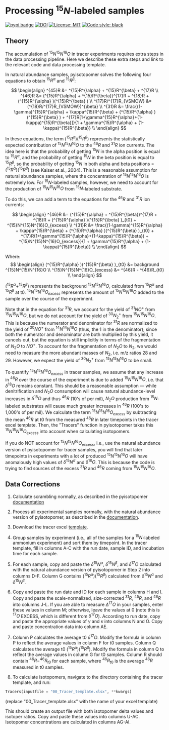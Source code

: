 # Processing $^{15}N$-labeled samples

[![pypi badge](https://img.shields.io/pypi/v/pyisotopomer.svg?style=popout)](https://pypi.org/project/pyisotopomer)
[![DOI](https://zenodo.org/badge/DOI/10.5281/zenodo.5031218.svg)](https://doi.org/10.5281/zenodo.5031218)
[![License: MIT](https://img.shields.io/badge/License-MIT-blue.svg)](https://opensource.org/licenses/MIT)
[![Code style: black](https://img.shields.io/badge/code%20style-black-000000.svg)](https://github.com/psf/black)


## Theory

The accumulation of $^{15}N^{15}N^{16}O$ in tracer experiments requires extra steps in the data processing pipeline. Here we describe these extra steps and link to the relevant code and data processing template.


In natural abundance samples, pyisotopomer solves the following four equations to obtain $^{15}R^{\alpha}$ and $^{15}R^{\beta}$:

$$
\begin{align}
 ^{45}R &= ^{15}R^{\alpha} + ^{15}R^{\beta} + ^{17}R \\
 ^{46}R &= (^{15}R^{\alpha} + ^{15}R^{\beta})^{17}R + ^{18}R + (^{15}R^{\alpha} )(^{15}R^{\beta} ) \\
^{17}R/^{17}R_{VSMOW} &= (^{18}R/^{17}R_{VSMOW})^{\beta} \\
 ^{31}R &= \frac{(1-\gamma)^{15}R^{\alpha} + \kappa^{15}R^{\beta} + (^{15}R^{\alpha} )(^{15}R^{\beta} ) + ^{17}R[1+\gamma^{15}R^{\alpha}+(1-\kappa)^{15}R^{\beta}]}{1 + \gamma^{15}R^{\alpha} + (1-\kappa)^{15}R^{\beta}} \\
\end{align}
$$

In these equations, the term $(^{15}R^{\alpha} )(^{15}R^{\beta} )$ represents the statistically expected contribution of $^{15}N^{15}N^{16}O$ to the $^{46}R$ and $^{31}R$ ion currents. The idea here is that the probability of getting $^{15}N$ in the alpha position is equal to $^{15}R^{\alpha}$, and the probability of getting $^{15}N$ in the beta position is equal to $^{15}R^{\beta}$, so the probability of getting $^{15}N$ in both alpha and beta positions = $(^{15}R^{\alpha} )(^{15}R^{\beta} )$ (see [Kaiser et al., 2004](https://link.springer.com/article/10.1007/s00216-003-2233-2)). This is a reasonable assumption for natural abundance samples, where the concentration of $^{15}N^{15}N^{16}O$ is extremely low. For $^{15}N$-labeled samples, however, we need to account for the production of $^{15}N^{15}N^{16}O$ from  $^{15}N$-labeled substrate.

To do this, we can add a term to the equations for the $^{46}R$ and $^{31}R$ ion currents:

$$
\begin{align}
 ^{46}R &= (^{15}R^{\alpha} + ^{15}R^{\beta})^{17}R + ^{18}R + (^{15}R^{\alpha} )(^{15}R^{\beta} )_{t0} + ^{15}N^{15}N^{16}O_{excess} \\
 ^{31}R &= \frac{(1-\gamma)^{15}R^{\alpha} + \kappa^{15}R^{\beta} + (^{15}R^{\alpha} )(^{15}R^{\beta} )_{t0} + ^{17}R(1+\gamma^{15}R^{\alpha}+(1-\kappa)^{15}R^{\beta}) + ^{15}N^{15}N^{16}O_{excess}}{1 + \gamma^{15}R^{\alpha} + (1-\kappa)^{15}R^{\beta}} \\
\end{align}
$$

Where:
$$
\begin{align}
(^{15}R^{\alpha} )(^{15}R^{\beta} )_{t0} &= background ^{15}N^{15}N^{16}O \\
^{15}N^{15}N^{16}O_{excess} &= ^{46}R - ^{46}R_{t0} \\
\end{align}
$$ 

$(^{15}R^{\alpha} + ^{15}R^{\beta})$ represents the background $^{15}N^{15}N^{16}O$, calculated from $^{15}R^{\alpha}$ and $^{15}R^{\beta}$ at t0. $^{15}N^{15}N^{16}O_{excess}$ represents the amount of $^{15}N^{15}N^{16}O$ added to the sample over the course of the experiment.

Note that in the equation for $^{31}R$, we account for the yield of $^{31}NO^+$ from $^{15}N^{15}N^{16}O$, but we do not account for the yield of $^{30}N_2^+$ from $^{15}N^{15}N^{16}O$. This is because the numerator and denominator for $^{31}R$ are normalized to the yield of $^{30}NO^+$ from $^{14}N^{14}N^{16}O$ (thus, the 1 in the denominator); since both the numerator and denominator are both multiplied by this yield, it cancels out, but the equation is still implicitly in terms of the fragmentation of $N_2O$ to $NO^+$. To account for the fragmentation of $N_2O$ to $N_2$, we would need to measure the more abundant masses of $N_2$, i.e. m/z ratios 28 and 29. However, we expect the yield of $^{30}N_2^+$ from $^{15}N^{15}N^{16}O$ to be small.

To quantify $^{15}N^{15}N^{16}O_{excess}$ in tracer samples, we assume that any increase in $^{46}R$ over the course of the experiment is due to added $^{15}N^{15}N^{16}O$, i.e. that $\delta^{18}O$ remains constant. This should be a reasonable assumption — while denitrification and $N_2O$ consumption will cause natural abundance-level increases in $\delta^{18}O$ and thus $^{46}R$ (10's of per mil), $N_2O$ production from $^{15}N$-labeled substrates will cause much greater increases in $^{46}R$ (100's to 1,000's of per mil). We calculate the term $^{15}N^{15}N^{16}O_{excess}$ by subtracting the mean $^{46}R$ at t0 from the measured $^{46}R$ in later timepoints in the tracer excel template. Then, the "Tracers" function in pyisotopomer takes this $^{15}N^{15}N^{16}O_{excess}$ into account when calculating isotopomers.

If you do NOT account for $^{15}N^{15}N^{16}O_{excess}$, i.e., use the natural abundance version of pyisotopomer for tracer samples, you will find that later timepoints in experiments with a lot of produced $^{15}N^{15}N^{16}O$ will have anomalously high values of $\delta^{15}N^{\alpha}$ and $\delta^{18}O$. This is because the code is trying to find sources of the excess $^{31}R$ and $^{46}R$ coming from $^{15}N^{15}N^{16}O$.

## Data Corrections

1) Calculate scrambling normally, as described in the pyisotopomer [documentation](https://github.com/ckelly314/pyisotopomer)

2) Process all experimental samples normally, with the natural abundance version of pyisotopomer, as described in the [documentation](https://github.com/ckelly314/pyisotopomer).

3) Download the tracer excel [template](https://github.com/ckelly314/pyisotopomer/blob/master/pyisotopomer_examples/00_Tracer_template.xlsx).

4) Group samples by experiment (i.e., all of the samples for a $^{15}N$-labeled ammonium experiment) and sort them by timepoint. In the tracer template, fill in columns A-C with the run date, sample ID, and incubation time for each sample. 

5) For each sample, copy and paste the $\delta^{15}N^{\alpha}$, $\delta^{15}N^{\beta}$, and $\delta^{17}O$ calculated with the natural abundance version of pyisotopomer in Step 2 into columns D-F. Column G contains $(^{15}R^{\alpha})(^{15}R^{\beta})$ calculated from $\delta^{15}N^{\alpha}$ and $\delta^{15}N^{\beta}$.

6) Copy and paste the run date and ID for each sample in columns H and I. Copy and paste the scale-normalized, size-corrected $^{31}R$, $^{45}R$, and $^{46}R$ into columns J-L. If you are able to measure $\Delta^{17}O$ in your samples, enter these values in column M; otherwise, leave the values at 0 (note this is $^{17}O$ EXCESS, which is different from $\delta^{17}O$). According to run date, copy and paste the appropriate values of $\gamma$ and $\kappa$ into columns N and O. Copy and paste concentration data into column AE.

6) Column P calculates the average t0 $\delta^{17}O$. Modify the formula in column P to reflect the average values in column F for t0 samples. Column Q calculates the average t0 $(^{15}R^{\alpha})(^{15}R^{\beta})$. Modify the formula in column Q to reflect the average values in column G for t0 samples. Column R should contain $^{46}R - ^{46}R_{t0}$ for each sample, where $^{46}R_{t0}$ is the average $^{46}R$ measured in t0 samples.

7) To calculate isotopomers, navigate to the directory containing the tracer template, and run:

```Python
Tracers(inputfile = "00_Tracer_template.xlsx", **kwargs)
```

(replace "00_Tracer_template.xlsx" with the name of your excel template)

This should create an output file with both isotopomer delta values and isotoper ratios. Copy and paste these values into columns U-AC. Isotopomer concentrations are calculated in columns AG-AI.
